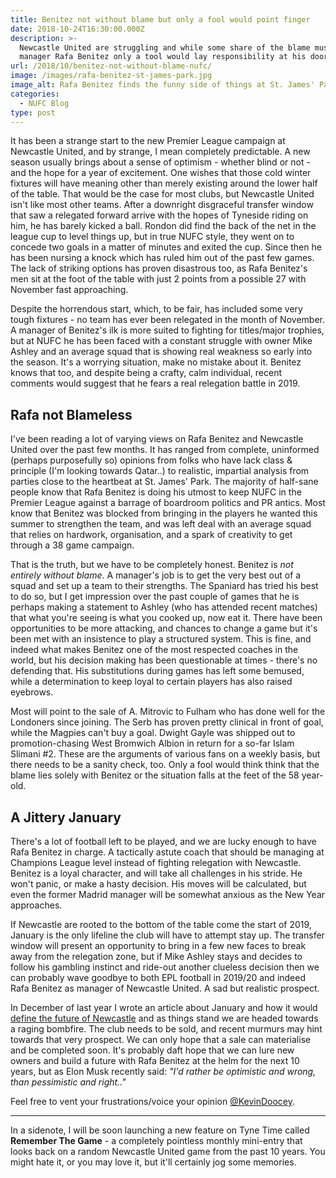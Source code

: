 ```yaml
---
title: Benitez not without blame but only a fool would point finger
date: 2018-10-24T16:30:00.000Z
description: >-
  Newcastle United are struggling and while some share of the blame must fall on
  manager Rafa Benitez only a tool would lay responsibility at his door.
url: /2018/10/benitez-not-without-blame-nufc/
image: /images/rafa-benitez-st-james-park.jpg
image_alt: Rafa Benitez finds the funny side of things at St. James' Park.
categories:
  - NUFC Blog
type: post
---
```

It has been a strange start to the new Premier League campaign at Newcastle United, and by strange, I mean completely predictable. A new season usually brings about a sense of optimism - whether blind or not - and the hope for a year of excitement. One wishes that those cold winter fixtures will have meaning other than merely existing around the lower half of the table. That would be the case for most clubs, but Newcastle United isn't like most other teams. After a downright disgraceful transfer window that saw a relegated forward arrive with the hopes of Tyneside riding on him, he has barely kicked a ball. Rondon did find the back of the net in the league cup to level things up, but in true NUFC style, they went on to concede two goals in a matter of minutes and exited the cup. Since then he has been nursing a knock which has ruled him out of the past few games. The lack of striking options has proven disastrous too, as Rafa Benitez's men sit at the foot of the table with just 2 points from a possible 27 with November fast approaching.

Despite the horrendous start, which, to be fair, has included some very tough fixtures - no team has ever been relegated in the month of November. A manager of Benitez's ilk is more suited to fighting for titles/major trophies, but at NUFC he has been faced with a constant struggle with owner Mike Ashley and an average squad that is showing real weakness so early into the season. It's a worrying situation, make no mistake about it. Benitez knows that too, and despite being a crafty, calm individual, recent comments would suggest that he fears a real relegation battle in 2019.

## Rafa not Blameless

I've been reading a lot of varying views on Rafa Benitez and Newcastle United over the past few months. It has ranged from complete, uninformed (perhaps purposefully so) opinions from folks who have lack class & principle (I'm looking towards Qatar..) to realistic, impartial analysis from parties close to the heartbeat at St. James' Park. The majority of half-sane people know that Rafa Benitez is doing his utmost to keep NUFC in the Premier League against a barrage of boardroom politics and PR antics. Most know that Benitez was blocked from bringing in the players he wanted this summer to strengthen the team, and was left deal with an average squad that relies on hardwork, organisation, and a spark of creativity to get through a 38 game campaign.

That is the truth, but we have to be completely honest. Benitez is _not entirely without blame_. A manager's job is to get the very best out of a squad and set up a team to their strengths. The Spaniard has tried his best to do so, but I get impression over the past couple of games that he is perhaps making a statement to Ashley (who has attended recent matches) that what you're seeing is what you cooked up, now eat it. There have been opportunities to be more attacking, and chances to change a game but  it's been met with an insistence to play a structured system. This is fine, and indeed what makes Benitez one of the most respected coaches in the world, but his decision making has been questionable at times - there's no defending that. His substitutions during games has left some bemused, while a determination to keep loyal to certain players has also raised eyebrows.

Most will point to the sale of A. Mitrovic to Fulham who has done well for the Londoners since joining. The Serb has proven pretty clinical in front of goal, while the Magpies can't buy a goal. Dwight Gayle was shipped out to promotion-chasing West Bromwich Albion in return for a so-far Islam Slimani #2. These are the arguments of various fans on a weekly basis, but there needs to be a sanity check, too. Only a fool would think think that the blame lies solely with Benitez or the situation falls at the feet of the 58 year-old.

## A Jittery January

There's a lot of football left to be played, and we are lucky enough to have Rafa Benitez in charge. A tactically astute coach that should be managing at Champions League level instead of fighting relegation with Newcastle. Benitez is a loyal character, and will take all challenges in his stride. He won't panic, or make a hasty decision. His moves will be calculated, but even the former Madrid manager will be somewhat anxious as the New Year approaches.

If Newcastle are rooted to the bottom of the table come the start of 2019, January is the only lifeline the club will have to attempt stay up. The transfer window will present an opportunity to bring in a few new faces to break away from the relegation zone, but if Mike Ashley stays and decides to follow his gambling instinct and ride-out another clueless decision then we can probably wave goodbye to both EPL football in 2019/20 and indeed Rafa Benitez as manager of Newcastle United. A sad but realistic prospect.

In December of last year I wrote an article about January and how it would [define the future of Newcastle](https://www.tynetime.com/2017/12/future-of-newcastle-united-delicately-poised/) and as things stand we are headed towards a raging bombfire. The club needs to be sold, and recent murmurs may hint towards that very prospect. We can only hope that a sale can materialise and be completed soon. It's probably daft hope that we can lure new owners and build a future with Rafa Benitez at the helm for the next 10 years, but as Elon Musk recently said: _"I'd rather be optimistic and wrong, than pessimistic and right.."_

Feel free to vent your frustrations/voice your opinion [@KevinDoocey](https://twitter.com/kevindoocey).

---

In a sidenote, I will be soon launching a new feature on Tyne Time called **Remember The Game** - a completely pointless monthly mini-entry that looks back on a random Newcastle United game from the past 10 years. You might hate it, or you may love it, but it'll certainly jog some memories.

